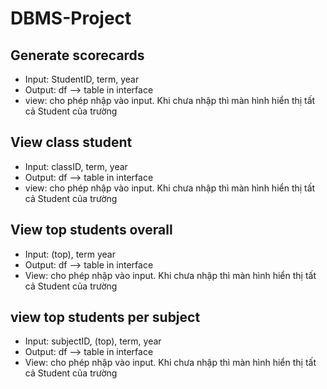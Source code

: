 # DBMS-Project
## Generate scorecards
- Input: StudentID, term, year
- Output: df --> table in interface
- view: cho phép nhập vào input. Khi chưa nhập thì màn hình hiển thị tất cả Student của trường

## View class student
- Input: classID, term, year
- Output: df --> table in interface
- view: cho phép nhập vào input. Khi chưa nhập thì màn hình hiển thị tất cả Student của trường

## View top students overall
- Input: (top), term year
- Output: df --> table in interface
- View: cho phép nhập vào input. Khi chưa nhập thì màn hình hiển thị tất cả Student của trường

## view top students per subject
- Input: subjectID, (top), term, year
- Output: df --> table in interface
- View: cho phép nhập vào input. Khi chưa nhập thì màn hình hiển thị tất cả Student của trường

## 
